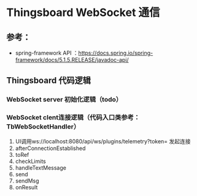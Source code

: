 # Thingsboard WebSocket 通信

## 参考：
- spring-framework API ：https://docs.spring.io/spring-framework/docs/5.1.5.RELEASE/javadoc-api/


## Thingsboard 代码逻辑

### WebSocket server 初始化逻辑（todo）

### WebSocket clent连接逻辑（代码入口类参考：TbWebSocketHandler）
1. UI调用ws://localhost:8080/api/ws/plugins/telemetry?token= 发起连接
2. afterConnectionEstablished
3. toRef
4. checkLimits
5. handleTextMessage
6. send
7. sendMsg
8. onResult







